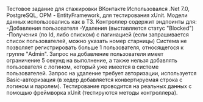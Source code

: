 Тестовое задание для стажировки ВКонтакте
Использовался .Net 7.0, PostgreSQL, ОРМ - EntityFramework, для тестирования xUnit.
Модели данных использовались как в ТЗ.
Контроллер содержит эндпоинты для:
-Добавления пользователя
-Удаления (выставляется статус "Blocked")
-Получения (по Id, либо списком) с пагинацией (если запрашивается список пользователей, можно указать номер старницы)
Система не позволяет регистрировать больше 1 пользователя, относящегося к группе "Admin".
Запрос на добавление пользователя имеет ограничение 5 секунд на выполнение, а также нельзя добавлять пользователя с логином, 
который уже имеется в системе пользователей.
Запрос на удаление требует авторизации, используется Basic-авторизация (в хедер добавляется конвертируемая строка 
с логином и паролем).
Тестирование проводится на реальных данных с помощью фреймворка xUnit (тестируются методы контроллера).
